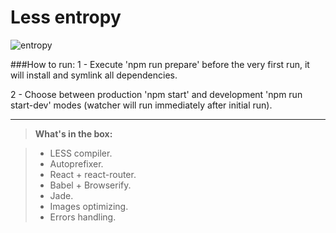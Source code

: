 Less entropy
==========
![entropy](http://www.quickmeme.com/img/bb/bb5bfbef6950805d9de8b83ea3d54170cfa34a3653bdd3cd8099a2bc36257516.jpg)

###How to run:
1 - Execute 'npm run prepare' 
	before the very first run, it will install and symlink all dependencies.

2 - Choose between production 'npm start' and development 'npm run start-dev' modes 
	(watcher will run immediately after initial run).

----------


> **What's in the box:**

> - LESS compiler.
> - Autoprefixer.
> - React + react-router.
> - Babel + Browserify.
> - Jade.
> - Images optimizing.
> - Errors handling.